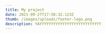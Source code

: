 ```yaml
---
title: My project
date: 2021-09-27T17:58:32.123Z
thumb: /images/uploads/footer-logo.png
description: YAYYYYYYYYYYYYYYYYYYYYYYYYYYY
---
```

